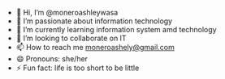 - 👋 Hi, I’m @moneroashleywasa
- 👀 I’m passionate about information technology
- 🌱 I’m currently learning information system amd technology
- 💞️ I’m looking to collaborate on IT
- 📫 How to reach me moneroashely@gmail.com
- 😄 Pronouns: she/her 
- ⚡ Fun fact: life is too short to be little 

<!---
moneroashleywasa/moneroashleywasa is a ✨ special ✨ repository because its `README.md` (this file) appears on your GitHub profile.
You can click the Preview link to take a look at your changes.
--->
